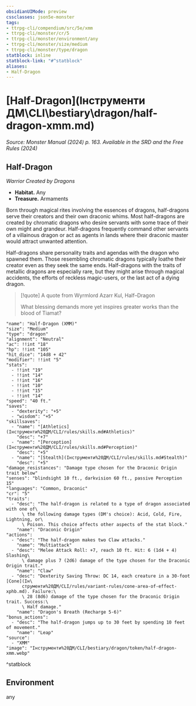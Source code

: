```yaml
---
obsidianUIMode: preview
cssclasses: json5e-monster
tags:
- ttrpg-cli/compendium/src/5e/xmm
- ttrpg-cli/monster/cr/5
- ttrpg-cli/monster/environment/any
- ttrpg-cli/monster/size/medium
- ttrpg-cli/monster/type/dragon
statblock: inline
statblock-link: "#^statblock"
aliases:
- Half-Dragon
---
```

# [Half-Dragon](Інструменти ДМ\CLI\bestiary\dragon/half-dragon-xmm.md)
*Source: Monster Manual (2024) p. 163. Available in the <span title='Systems Reference Document (5.2)'>SRD</span> and the Free Rules (2024)*  

## Half-Dragon

*Warrior Created by Dragons*

- **Habitat.** Any  
- **Treasure.** Armaments  

Born through magical rites involving the essences of dragons, half-dragons serve their creators and their own draconic whims. Most half-dragons are created by chromatic dragons who desire servants with some trace of their own might and grandeur. Half-dragons frequently command other servants of a villainous dragon or act as agents in lands where their draconic master would attract unwanted attention.

Half-dragons share personality traits and agendas with the dragon who spawned them. Those resembling chromatic dragons typically loathe their creator even as they seek the same ends. Half-dragons with the traits of metallic dragons are especially rare, but they might arise through magical accidents, the efforts of reckless magic-users, or the last act of a dying dragon.

> [!quote] A quote from Wyrmlord Azarr Kul, Half–Dragon  
> 
> What blessing demands more yet inspires greater works than the blood of Tiamat?


```statblock
"name": "Half-Dragon (XMM)"
"size": "Medium"
"type": "dragon"
"alignment": "Neutral"
"ac": !!int "18"
"hp": !!int "105"
"hit_dice": "14d8 + 42"
"modifier": !!int "5"
"stats":
  - !!int "19"
  - !!int "14"
  - !!int "16"
  - !!int "10"
  - !!int "15"
  - !!int "14"
"speed": "40 ft."
"saves":
  - "dexterity": "+5"
  - "wisdom": "+5"
"skillsaves":
  - "name": "[Athletics](Інструменти%20ДМ/CLI/rules/skills.md#Athletics)"
    "desc": "+7"
  - "name": "[Perception](Інструменти%20ДМ/CLI/rules/skills.md#Perception)"
    "desc": "+5"
  - "name": "[Stealth](Інструменти%20ДМ/CLI/rules/skills.md#Stealth)"
    "desc": "+5"
"damage_resistances": "Damage type chosen for the Draconic Origin trait below"
"senses": "blindsight 10 ft., darkvision 60 ft., passive Perception 15"
"languages": "Common, Draconic"
"cr": "5"
"traits":
  - "desc": "The half-dragon is related to a type of dragon associated with one of\
      \ the following damage types (DM's choice): Acid, Cold, Fire, Lightning, or\
      \ Poison. This choice affects other aspects of the stat block."
    "name": "Draconic Origin"
"actions":
  - "desc": "The half-dragon makes two Claw attacks."
    "name": "Multiattack"
  - "desc": "Melee Attack Roll: +7, reach 10 ft. Hit: 6 (1d4 + 4) Slashing\
      \ damage plus 7 (2d6) damage of the type chosen for the Draconic Origin trait."
    "name": "Claw"
  - "desc": "Dexterity Saving Throw: DC 14, each creature in a 30-foot [Cone](Ін\
      струменти%20ДМ/CLI/rules/variant-rules/cone-area-of-effect-xphb.md). Failure:\
      \ 28 (8d6) damage of the type chosen for the Draconic Origin trait. Success:\
      \ Half damage."
    "name": "Dragon's Breath (Recharge 5-6)"
"bonus_actions":
  - "desc": "The half-dragon jumps up to 30 feet by spending 10 feet of movement."
    "name": "Leap"
"source":
  - "XMM"
"image": "Інструменти%20ДМ/CLI/bestiary/dragon/token/half-dragon-xmm.webp"
```
^statblock

## Environment

any